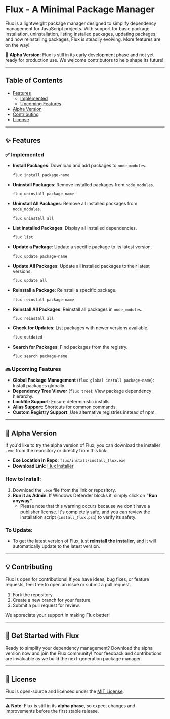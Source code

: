 # **Flux - A Minimal Package Manager**

Flux is a lightweight package manager designed to simplify dependency management for JavaScript projects. With support for basic package installation, uninstallation, listing installed packages, updating packages, and now reinstalling packages, Flux is steadily evolving. More features are on the way!

🚧 **Alpha Version**: Flux is still in its early development phase and not yet ready for production use. We welcome contributors to help shape its future!

---

## **Table of Contents**

-   [Features](#-features)
    -   [Implemented](#-implemented)
    -   [Upcoming Features](#-upcoming-features)
-   [Alpha Version](#-alpha-version)
-   [Contributing](#-contributing)
-   [License](#-license)

---

## **✨ Features**

### ✅ **Implemented**

-   **Install Packages**: Download and add packages to `node_modules`.

    ```sh
    flux install package-name
    ```

-   **Uninstall Packages**: Remove installed packages from `node_modules`.

    ```sh
    flux uninstall package-name
    ```

-   **Uninstall All Packages**: Remove all installed packages from `node_modules`.

    ```sh
    flux uninstall all
    ```

-   **List Installed Packages**: Display all installed dependencies.

    ```sh
    flux list
    ```

-   **Update a Package**: Update a specific package to its latest version.

    ```sh
    flux update package-name
    ```

-   **Update All Packages**: Update all installed packages to their latest versions.

    ```sh
    flux update all
    ```

-   **Reinstall a Package**: Reinstall a specific package.

    ```sh
    flux reinstall package-name
    ```

-   **Reinstall All Packages**: Reinstall all packages in `node_modules`.

    ```sh
    flux reinstall all
    ```

-   **Check for Updates**: List packages with newer versions available.

    ```sh
    flux outdated
    ```

-   **Search for Packages**: Find packages from the registry.

    ```sh
    flux search package-name
    ```

### 🔜 **Upcoming Features**

-   **Global Package Management** (`flux global install package-name`): Install packages globally.
-   **Dependency Tree Viewer** (`flux tree`): View package dependency hierarchy.
-   **Lockfile Support**: Ensure deterministic installs.
-   **Alias Support**: Shortcuts for common commands.
-   **Custom Registry Support**: Use alternative registries instead of npm.

---

## **🚀 Alpha Version**

If you'd like to try the alpha version of Flux, you can download the installer `.exe` from the repository or directly from this link:

-   **Exe Location in Repo**: `flux/install/install_flux.exe`
-   **Download Link**: [Flux Installer](https://github.com/iamgautamsuthar/flux/releases/download/v0.1.0-alpha/install_flux.exe)

### How to Install:

1. Download the `.exe` file from the link or repository.
2. **Run it as Admin**. If Windows Defender blocks it, simply click on **"Run anyway"**.
    - Please note that this warning occurs because we don't have a publisher license. It's completely safe, and you can review the installation script (`install_flux.ps1`) to verify its safety.

### To Update:

-   To get the latest version of Flux, just **reinstall the installer**, and it will automatically update to the latest version.

---

## **💡 Contributing**

Flux is open for contributions! If you have ideas, bug fixes, or feature requests, feel free to open an issue or submit a pull request.

1. Fork the repository.
2. Create a new branch for your feature.
3. Submit a pull request for review.

We appreciate your support in making Flux better!

---

## **🌟 Get Started with Flux**

Ready to simplify your dependency management? Download the alpha version now and join the Flux community! Your feedback and contributions are invaluable as we build the next-generation package manager.

---

## **📜 License**

Flux is open-source and licensed under the [MIT License](LICENSE).

---

⚠️ **Note**: Flux is still in its **alpha phase**, so expect changes and improvements before the first stable release.
